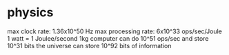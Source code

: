 # physics

max clock rate: 1.36x10^50 Hz
max processing rate: 6x10^33 ops/sec/Joule
1 watt = 1 Joulee/second
1kg computer can do 10^51 ops/sec and store 10^31 bits
the universe can store 10^92 bits of information
